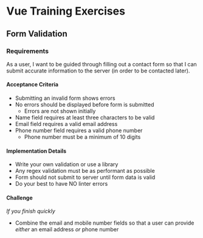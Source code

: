 # Vue Training Exercises

## Form Validation

### Requirements
As a user, I want to be guided through filling out a contact form so that I can submit accurate information to the server (in order to be contacted later).

#### Acceptance Criteria
* Submitting an invalid form shows errors 
* No errors should be displayed before form is submitted
  * Errors are not shown initially
* Name field requires at least three characters to be valid
* Email field requires a valid email address 
* Phone number field requires a valid phone number 
  * Phone number must be a minimum of 10 digits


#### Implementation Details
* Write your own validation or use a library
* Any regex validation must be as performant as possible
* Form should not submit to server until form data is valid
* Do your best to have NO linter errors

#### Challenge
_If you finish quickly_
* Combine the email and mobile number fields so that a user can provide *either* an email address *or* phone number
